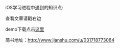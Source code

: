 iOS学习进程中遇到的知识点:

查看文章请戳右边

demo下载点击[这里](https://github.com/pro648/BasicDemos-iOS)

简书地址：<http://www.jianshu.com/u/031718773064>


